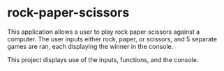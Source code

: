 # rock-paper-scissors

This application allows a user to play rock paper scissors against a computer. The user inputs either rock, paper, or scissors, and 5 separate games are ran, each displaying the winner in the console.

This project displays use of the inputs, functions, and the console.